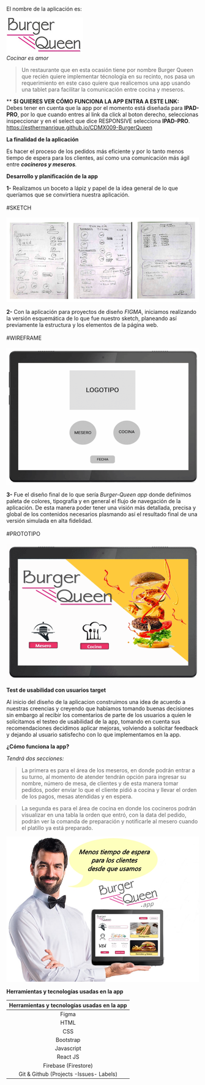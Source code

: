 El nombre de la aplicación es: <br>  
    
<img src='markdown-files/Logo_BQ.jpg'> <br>
*Cocinar es amor*


> Un restaurante que en esta ocasión tiene por nombre Burger Queen que recién quiere implementar técnología en su recinto, nos pasa un requerimiento en este caso quiere que realicemos una app usando una tablet para facilitar la comunicación entre cocina y meseros.

** __SI  QUIERES VER CÓMO FUNCIONA LA APP ENTRA A ESTE LINK:__ 
<br>
Debes tener en cuenta que la app por el momento está diseñada para **IPAD-PRO**, por lo que cuando entres al link da click al boton derecho, seleccionas inspeccionar y en el select que dice RESPONSIVE selecciona **IPAD-PRO**.
<br>
  https://esthermanrique.github.io/CDMX009-BurgerQueen

**La finalidad de la aplicación**

 Es hacer el proceso de los pedidos más eficiente y por lo tanto menos tiempo de espera para los clientes, así como una comunicación más ágil entre _**cocineros y meseros**._
 
 **Desarrollo y planificación de la app**
 
**1-** Realizamos un boceto a lápiz y papel de la idea general de lo que queríamos que se convirtiera nuestra aplicación.
<br><br>
#SKETCH
<br><br>
<img src='markdown-files/sketch-bq.jpg'>

**2-** Con la aplicación para proyectos de diseño *FIGMA*, iniciamos realizando la versión esquemática de lo que fue nuestro sketch, planeando así previamente la estructura y los elementos de la página web.
<br><br>
#WIREFRAME
<br><br>
<img src='markdown-files/anigif.gif'>

**3-** Fue el diseño final de lo que sería *Burger-Queen app* donde definimos paleta de colores, tipografía y en general el flujo de navegación de la aplicación. De esta manera poder tener una visión más detallada, precisa y global de los contenidos necesarios plasmando así el resultado final de una versión simulada en alta fidelidad.
<br><br>
#PROTOTIPO
<br><br>
<img src='markdown-files/anigif2.gif'>

**Test de usabilidad con usuarios target**

 Al inicio del diseño de la aplicacion construimos una idea de acuerdo a nuestras creencias y creyendo que habíamos tomando buenas decisiones sin embargo al recibir los comentarios de parte de los usuarios a quien le solicitamos el testeo de usabilidad de la app, tomando en cuenta sus recomendaciones decidimos aplicar mejoras, volviendo a solicitar feedback y dejando al usuario satisfecho con lo que implementamos en la app.

 **¿Cómo funciona la app?**
 
 _Tendrá dos secciones:_
 
 >La primera es para el área de los meseros, en donde podrán entrar a su turno, al momento de atender tendrán opción para ingresar su nombre, número de mesa, de clientes y de esta manera tomar pedidos, poder enviar lo que el cliente pidió a cocina y llevar el orden de los pagos, mesas atendidas y en espera.
 
 >La segunda es para el área de cocina en donde los cocineros podrán visualizar en una tabla la orden que entró, con la data del pedido, podrán ver la comanda de preparación y notificarle al mesero cuando el platillo ya está preparado.
 
<img src='markdown-files/mesero-tablet-publicidad.jpg'>
 
 **Herramientas y tecnologías usadas en la app**
 
 |  **Herramientas y tecnologías usadas en la app**     | 
| :-------------: |
|Figma |
| HTML | 
| CSS |
|Bootstrap|
| Javascript|
|React JS|
|Firebase (Firestore)|
|Git & Github (Projects -Issues- Labels)|

